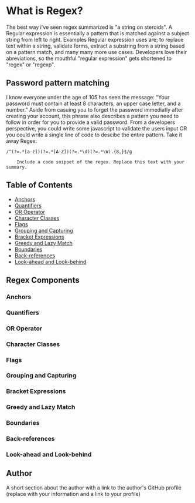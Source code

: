 # What is Regex?

The best way i've seen regex summarized is "a string on steroids". A Regular expression is essentially a pattern that is matched against a subject string from left to right. Examples Regular expression uses are; to replace text within a string, validate forms, extract a substring from a string based on a pattern match, and many many more use cases. Developers love their abreviations, so the mouthful "regular expression" gets shortened to "regex" or "regexp".

## Password pattern matching

I know everyone under the age of 105 has seen the message: "Your password must contain at least 8 characters, an upper case letter, and a number." Aside from casuing you to forget the password immediatly after creating your account, this phrase also describes a pattern you need to follow in order for you to provide a valid password. From a developers perspective, you could write some javascript to validate the users input OR you could write a single line of code to descibe the entire pattern. Take it away Regex:

```
/^(?=.*[a-z])(?=.*[A-Z])(?=.*\d)(?=.*\W).{8,}$/g
```

        Include a code snippet of the regex. Replace this text with your summary.

## Table of Contents

- [Anchors](#anchors)
- [Quantifiers](#quantifiers)
- [OR Operator](#or-operator)
- [Character Classes](#character-classes)
- [Flags](#flags)
- [Grouping and Capturing](#grouping-and-capturing)
- [Bracket Expressions](#bracket-expressions)
- [Greedy and Lazy Match](#greedy-and-lazy-match)
- [Boundaries](#boundaries)
- [Back-references](#back-references)
- [Look-ahead and Look-behind](#look-ahead-and-look-behind)

## Regex Components

### Anchors

### Quantifiers

### OR Operator

### Character Classes

### Flags

### Grouping and Capturing

### Bracket Expressions

### Greedy and Lazy Match

### Boundaries

### Back-references

### Look-ahead and Look-behind

## Author

A short section about the author with a link to the author's GitHub profile (replace with your information and a link to your profile)
